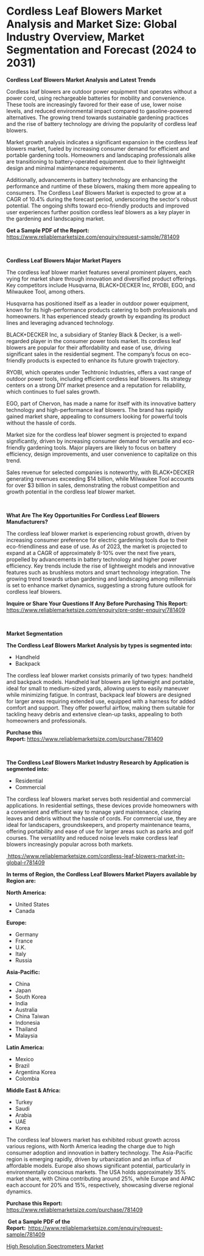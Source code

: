 <p><h1>Cordless Leaf Blowers Market Analysis and Market Size: Global Industry Overview, Market Segmentation and Forecast (2024 to 2031)</h1></p><p><strong>Cordless Leaf Blowers Market Analysis and Latest Trends</strong></p>
<p><p>Cordless leaf blowers are outdoor power equipment that operates without a power cord, using rechargeable batteries for mobility and convenience. These tools are increasingly favored for their ease of use, lower noise levels, and reduced environmental impact compared to gasoline-powered alternatives. The growing trend towards sustainable gardening practices and the rise of battery technology are driving the popularity of cordless leaf blowers. </p><p>Market growth analysis indicates a significant expansion in the cordless leaf blowers market, fueled by increasing consumer demand for efficient and portable gardening tools. Homeowners and landscaping professionals alike are transitioning to battery-operated equipment due to their lightweight design and minimal maintenance requirements. </p><p>Additionally, advancements in battery technology are enhancing the performance and runtime of these blowers, making them more appealing to consumers. The Cordless Leaf Blowers Market is expected to grow at a CAGR of 10.4% during the forecast period, underscoring the sector's robust potential. The ongoing shifts toward eco-friendly products and improved user experiences further position cordless leaf blowers as a key player in the gardening and landscaping market.</p></p>
<p><strong>Get a Sample PDF of the Report:&nbsp;</strong> <a href="https://www.reliablemarketsize.com/enquiry/request-sample/781409?utm_campaign=1143&utm_medium=2&utm_source=Github&utm_content=ia&utm_term=30122024&utm_id=cordless-leaf-blowers">https://www.reliablemarketsize.com/enquiry/request-sample/781409</a></p>
<p>&nbsp;</p>
<p><strong>Cordless Leaf Blowers Major Market Players</strong></p>
<p><p>The cordless leaf blower market features several prominent players, each vying for market share through innovation and diversified product offerings. Key competitors include Husqvarna, BLACK+DECKER Inc, RYOBI, EGO, and Milwaukee Tool, among others.</p><p>Husqvarna has positioned itself as a leader in outdoor power equipment, known for its high-performance products catering to both professionals and homeowners. It has experienced steady growth by expanding its product lines and leveraging advanced technology.</p><p>BLACK+DECKER Inc, a subsidiary of Stanley Black & Decker, is a well-regarded player in the consumer power tools market. Its cordless leaf blowers are popular for their affordability and ease of use, driving significant sales in the residential segment. The company’s focus on eco-friendly products is expected to enhance its future growth trajectory.</p><p>RYOBI, which operates under Techtronic Industries, offers a vast range of outdoor power tools, including efficient cordless leaf blowers. Its strategy centers on a strong DIY market presence and a reputation for reliability, which continues to fuel sales growth.</p><p>EGO, part of Chervon, has made a name for itself with its innovative battery technology and high-performance leaf blowers. The brand has rapidly gained market share, appealing to consumers looking for powerful tools without the hassle of cords.</p><p>Market size for the cordless leaf blower segment is projected to expand significantly, driven by increasing consumer demand for versatile and eco-friendly gardening tools. Major players are likely to focus on battery efficiency, design improvements, and user convenience to capitalize on this trend.</p><p>Sales revenue for selected companies is noteworthy, with BLACK+DECKER generating revenues exceeding $14 billion, while Milwaukee Tool accounts for over $3 billion in sales, demonstrating the robust competition and growth potential in the cordless leaf blower market.</p></p>
<p>&nbsp;</p>
<p><strong>What Are The Key Opportunities For Cordless Leaf Blowers Manufacturers?</strong></p>
<p><p>The cordless leaf blower market is experiencing robust growth, driven by increasing consumer preference for electric gardening tools due to their eco-friendliness and ease of use. As of 2023, the market is projected to expand at a CAGR of approximately 8-10% over the next five years, propelled by advancements in battery technology and higher power efficiency. Key trends include the rise of lightweight models and innovative features such as brushless motors and smart technology integration. The growing trend towards urban gardening and landscaping among millennials is set to enhance market dynamics, suggesting a strong future outlook for cordless leaf blowers.</p></p>
<p><strong>Inquire or Share Your Questions If Any Before Purchasing This Report:</strong> <a href="https://www.reliablemarketsize.com/enquiry/pre-order-enquiry/781409?utm_campaign=1143&utm_medium=2&utm_source=Github&utm_content=ia&utm_term=30122024&utm_id=cordless-leaf-blowers">https://www.reliablemarketsize.com/enquiry/pre-order-enquiry/781409</a></p>
<p>&nbsp;</p>
<p><strong>Market Segmentation</strong></p>
<p><strong>The Cordless Leaf Blowers Market Analysis by types is segmented into:</strong></p>
<p><ul><li>Handheld</li><li>Backpack</li></ul></p>
<p><p>The cordless leaf blower market consists primarily of two types: handheld and backpack models. Handheld leaf blowers are lightweight and portable, ideal for small to medium-sized yards, allowing users to easily maneuver while minimizing fatigue. In contrast, backpack leaf blowers are designed for larger areas requiring extended use, equipped with a harness for added comfort and support. They offer powerful airflow, making them suitable for tackling heavy debris and extensive clean-up tasks, appealing to both homeowners and professionals.</p></p>
<p><strong>Purchase this Report:&nbsp;</strong><a href="https://www.reliablemarketsize.com/purchase/781409?utm_campaign=1143&utm_medium=2&utm_source=Github&utm_content=ia&utm_term=30122024&utm_id=cordless-leaf-blowers">https://www.reliablemarketsize.com/purchase/781409</a></p>
<p>&nbsp;</p>
<p><strong>The Cordless Leaf Blowers Market Industry Research by Application is segmented into:</strong></p>
<p><ul><li>Residential</li><li>Commercial</li></ul></p>
<p><p>The cordless leaf blowers market serves both residential and commercial applications. In residential settings, these devices provide homeowners with a convenient and efficient way to manage yard maintenance, clearing leaves and debris without the hassle of cords. For commercial use, they are ideal for landscapers, groundskeepers, and property maintenance teams, offering portability and ease of use for larger areas such as parks and golf courses. The versatility and reduced noise levels make cordless leaf blowers increasingly popular across both markets.</p></p>
<p><a href="https://www.reliablemarketsize.com/cordless-leaf-blowers-market-in-global-r781409?utm_campaign=1143&utm_medium=2&utm_source=Github&utm_content=ia&utm_term=30122024&utm_id=cordless-leaf-blowers">&nbsp;https://www.reliablemarketsize.com/cordless-leaf-blowers-market-in-global-r781409</a></p>
<p><strong>In terms of Region, the Cordless Leaf Blowers Market Players available by Region are:</strong></p>
<p>
    <p> <strong> North America: </strong>
        <ul>
            <li>United States</li>
            <li>Canada</li>
        </ul>
        </p> 
    <p> <strong> Europe: </strong>
        <ul>
            <li>Germany</li>
            <li>France</li>
            <li>U.K.</li>
            <li>Italy</li>
            <li>Russia</li>
        </ul>
        </p> 
    <p> <strong> Asia-Pacific: </strong>
        <ul>
            <li>China</li>
            <li>Japan</li>
            <li>South Korea</li>
            <li>India</li>
            <li>Australia</li>
            <li>China Taiwan</li>
            <li>Indonesia</li>
            <li>Thailand</li>
            <li>Malaysia</li>
        </ul>
        </p> 
    <p> <strong> Latin America: </strong>
        <ul>
            <li>Mexico</li>
            <li>Brazil</li>
            <li>Argentina Korea</li>
            <li>Colombia</li>
        </ul>
        </p> 
    <p> <strong> Middle East & Africa: </strong>
        <ul>
            <li>Turkey</li>
            <li>Saudi</li>
            <li>Arabia</li>
            <li>UAE</li>
            <li>Korea</li>
        </ul>
    </p>
    </p>
<p><p>The cordless leaf blowers market has exhibited robust growth across various regions, with North America leading the charge due to high consumer adoption and innovation in battery technology. The Asia-Pacific region is emerging rapidly, driven by urbanization and an influx of affordable models. Europe also shows significant potential, particularly in environmentally conscious markets. The USA holds approximately 35% market share, with China contributing around 25%, while Europe and APAC each account for 20% and 15%, respectively, showcasing diverse regional dynamics.</p></p>
<p><strong>Purchase this Report: </strong><a href="https://www.reliablemarketsize.com/purchase/781409?utm_campaign=1143&utm_medium=2&utm_source=Github&utm_content=ia&utm_term=30122024&utm_id=cordless-leaf-blowers">https://www.reliablemarketsize.com/purchase/781409</a></p>
<p>&nbsp;<strong>Get a Sample PDF of the Report:&nbsp;&nbsp;</strong><a href="https://www.reliablemarketsize.com/enquiry/request-sample/781409?utm_campaign=1143&utm_medium=2&utm_source=Github&utm_content=ia&utm_term=30122024&utm_id=cordless-leaf-blowers">https://www.reliablemarketsize.com/enquiry/request-sample/781409</a></p>
<p><strong></strong></p>
<p><p><a href="https://github.com/castoriffic/Market-Research-Report-List-5/blob/main/high-resolution-spectrometers-market.md?utm_campaign=1143&utm_medium=2&utm_source=Github&utm_content=ia&utm_term=30122024&utm_id=cordless-leaf-blowers">High Resolution Spectrometers Market</a></p></p>